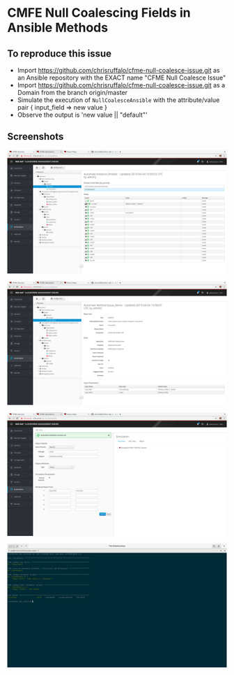 # CMFE Null Coalescing Fields in Ansible Methods

## To reproduce this issue
* Import https://github.com/chrisruffalo/cfme-null-coalesce-issue.git as an Ansible repository with the EXACT name "CFME Null Coalesce Issue"
* Import https://github.com/chrisruffalo/cfme-null-coalesce-issue.git as a Domain from the branch origin/master
* Simulate the execution of `NullCoalesceAnsible` with the attribute/value pair { input_field => new value }
* Observe the output is 'new value || "default"'

## Screenshots

![Automation Instance](img/automation_instance.png "Automation Instance")

![Playbook Method](img/playbook_method.png "Playbook Method")

![Simulation Setup](img/simulation_setup.png "Simulation Setup")

![Ansible Output](img/ansible_output.png "Ansible Ouput")

